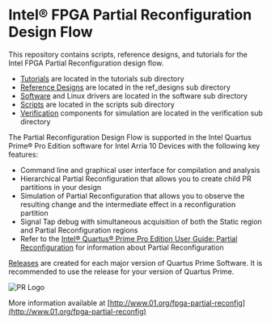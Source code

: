 # Intel&reg; FPGA Partial Reconfiguration Design Flow

This repository contains scripts, reference designs, and tutorials for the Intel FPGA Partial Reconfiguration design flow.

- [Tutorials](tutorials/) are located in the tutorials sub directory
- [Reference Designs](ref_designs/) are located in the ref_designs sub directory
- [Software](software/) and Linux drivers are located in the software sub directory 
- [Scripts](scripts/) are located in the scripts sub directory
- [Verification](verification/) components for simulation are located in the verification sub directory

The Partial Reconfiguration Design Flow is supported in the Intel Quartus Prime&reg; Pro Edition software for Intel Arria 10 Devices with the following key features:

   - Command line and graphical user interface for compilation and analysis
   - Hierarchical Partial Reconfiguration that allows you to create child PR partitions in your design
   - Simulation of Partial Reconfiguration that allows you to observe the resulting change and the intermediate effect in a reconfiguration partition
   - Signal Tap debug with simultaneous acquisition of both the Static region and Partial Reconfiguration regions
   - Refer to the [Intel® Quartus® Prime Pro Edition User Guide: Partial Reconfiguration](https://www.intel.com/content/www/us/en/docs/programmable/683834/23-2/faq.html) for information about Partial Reconfiguration


[Releases](https://github.com/01org/fpga-partial-reconfig/releases) are created for each major version of Quartus Prime Software. It is recommended to use the release for your version of Quartus Prime.


![PR Logo](quartus-prime-partial-reconfiguration-diagram.jpg?raw=true)

More information available at [http://www.01.org/fpga-partial-reconfig](http://www.01.org/fpga-partial-reconfig)
